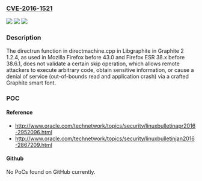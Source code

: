 ### [CVE-2016-1521](https://cve.mitre.org/cgi-bin/cvename.cgi?name=CVE-2016-1521)
![](https://img.shields.io/static/v1?label=Product&message=n%2Fa&color=blue)
![](https://img.shields.io/static/v1?label=Version&message=n%2Fa&color=blue)
![](https://img.shields.io/static/v1?label=Vulnerability&message=n%2Fa&color=brighgreen)

### Description

The directrun function in directmachine.cpp in Libgraphite in Graphite 2 1.2.4, as used in Mozilla Firefox before 43.0 and Firefox ESR 38.x before 38.6.1, does not validate a certain skip operation, which allows remote attackers to execute arbitrary code, obtain sensitive information, or cause a denial of service (out-of-bounds read and application crash) via a crafted Graphite smart font.

### POC

#### Reference
- http://www.oracle.com/technetwork/topics/security/linuxbulletinapr2016-2952096.html
- http://www.oracle.com/technetwork/topics/security/linuxbulletinjan2016-2867209.html

#### Github
No PoCs found on GitHub currently.

